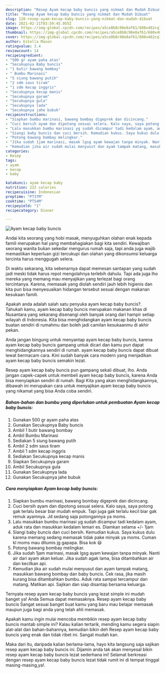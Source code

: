 ```yaml
---
description: "Resep Ayam kecap baby buncis yang nikmat dan Mudah Dibuat"
title: "Resep Ayam kecap baby buncis yang nikmat dan Mudah Dibuat"
slug: 128-resep-ayam-kecap-baby-buncis-yang-nikmat-dan-mudah-dibuat
date: 2021-02-21T03:59:45.055Z
image: https://img-global.cpcdn.com/recipes/a5ce8b8c98e8af61/680x482cq70/ayam-kecap-baby-buncis-foto-resep-utama.jpg
thumbnail: https://img-global.cpcdn.com/recipes/a5ce8b8c98e8af61/680x482cq70/ayam-kecap-baby-buncis-foto-resep-utama.jpg
cover: https://img-global.cpcdn.com/recipes/a5ce8b8c98e8af61/680x482cq70/ayam-kecap-baby-buncis-foto-resep-utama.jpg
author: Estella Mason
ratingvalue: 3.4
reviewcount: 14
recipeingredient:
- "500 gr ayam paha atas"
- "Secukupnya Baby buncis"
- "1 butir bawang bombay"
- " Bumbu Marinasi"
- "5 siung bawang putih"
- "2 sdm saus tiram"
- "1 sdm kecap inggris"
- "Secukupnya kecap manis"
- "Secukupnya garam"
- "Secukupnya gula"
- "Secukupnya lada"
- "Secukupnya jahe bubuk"
recipeinstructions:
- "Siapkan bumbu marinasi, bawang bombay digeprek dan dicincang."
- "Cuci bersih ayam dan dipotong sesuai selera. Kalo saya, saya potong gak terlalu besar biar mudah empuk. Tapi juga gak terlalu kecil biar gak remuk ayamnya. Jd sedang saja potongannya ya moms."
- "Lalu masukkan bumbu marinasi yg sudah dicampur tadi kedalam ayam, aduk rata dan masukkan kedalam lemari es. Diamkan selama +/- 1jam"
- "Siangi baby buncis dan cuci bersih. Kemudian kukus. Saya kukus dulu karena memang sedang memasak tidak pake minyak ya moms. Cuman kl moms mau ditumis jg gapapa. Bisa kok 😃"
- "Potong bawang bombay melingkar."
- "Jika sudah 1jam marinasi, masak lgsg ayam kewajan tanpa minyak. Nanti air dari ayam akan keluar. Jika sudah agak lama, bisa ditambahkan air dan kecilkan api."
- "Kemudian jika air sudah mulai menyusut dan ayam tampak matang, masukkan bawang bombay dan baby buncis. Cek rasa, jika masih kurang bisa ditambahkan bumbu. Aduk rata sampai tercampur dan matang. Matikan api. Sajikan dan siap disantap bersama keluarga."
categories:
- Resep
tags:
- ayam
- kecap
- baby

katakunci: ayam kecap baby 
nutrition: 222 calories
recipecuisine: Indonesian
preptime: "PT37M"
cooktime: "PT54M"
recipeyield: "1"
recipecategory: Dinner

---
```



![Ayam kecap baby buncis](https://img-global.cpcdn.com/recipes/a5ce8b8c98e8af61/680x482cq70/ayam-kecap-baby-buncis-foto-resep-utama.jpg)

Andai kita seorang yang hobi masak, menyuguhkan olahan enak kepada famili merupakan hal yang membahagiakan bagi kita sendiri. Kewajiban seorang  wanita bukan sekedar mengurus rumah saja, tapi anda juga wajib memastikan keperluan gizi tercukupi dan olahan yang dikonsumsi keluarga tercinta harus menggugah selera.

Di waktu  sekarang, kita sebenarnya dapat memesan santapan yang sudah jadi meski tidak harus repot mengolahnya terlebih dahulu. Tapi ada juga lho mereka yang memang mau menyajikan yang terlezat bagi orang tercintanya. Karena, memasak yang diolah sendiri jauh lebih higienis dan kita pun bisa menyesuaikan hidangan tersebut sesuai dengan makanan kesukaan famili. 



Apakah anda adalah salah satu penyuka ayam kecap baby buncis?. Tahukah kamu, ayam kecap baby buncis merupakan makanan khas di Nusantara yang sekarang disenangi oleh banyak orang dari hampir setiap wilayah di Indonesia. Kita bisa menghidangkan ayam kecap baby buncis buatan sendiri di rumahmu dan boleh jadi camilan kesukaanmu di akhir pekan.

Anda jangan bingung untuk menyantap ayam kecap baby buncis, karena ayam kecap baby buncis gampang untuk dicari dan kamu pun dapat menghidangkannya sendiri di rumah. ayam kecap baby buncis dapat dibuat lewat bermacam cara. Kini sudah banyak cara modern yang menjadikan ayam kecap baby buncis semakin lezat.

Resep ayam kecap baby buncis pun gampang sekali dibuat, lho. Anda jangan capek-capek untuk membeli ayam kecap baby buncis, karena Anda bisa menyiapkan sendiri di rumah. Bagi Kita yang akan menghidangkannya, dibawah ini merupakan cara untuk menyajikan ayam kecap baby buncis yang nikamat yang bisa Anda coba sendiri.

<!--inarticleads1-->

##### Bahan-bahan dan bumbu yang diperlukan untuk pembuatan Ayam kecap baby buncis:

1. Gunakan 500 gr ayam paha atas
1. Gunakan Secukupnya Baby buncis
1. Ambil 1 butir bawang bombay
1. Ambil  Bumbu Marinasi
1. Sediakan 5 siung bawang putih
1. Ambil 2 sdm saus tiram
1. Ambil 1 sdm kecap inggris
1. Sediakan Secukupnya kecap manis
1. Siapkan Secukupnya garam
1. Ambil Secukupnya gula
1. Gunakan Secukupnya lada
1. Gunakan Secukupnya jahe bubuk




<!--inarticleads2-->

##### Cara menyiapkan Ayam kecap baby buncis:

1. Siapkan bumbu marinasi, bawang bombay digeprek dan dicincang.
1. Cuci bersih ayam dan dipotong sesuai selera. Kalo saya, saya potong gak terlalu besar biar mudah empuk. Tapi juga gak terlalu kecil biar gak remuk ayamnya. Jd sedang saja potongannya ya moms.
1. Lalu masukkan bumbu marinasi yg sudah dicampur tadi kedalam ayam, aduk rata dan masukkan kedalam lemari es. Diamkan selama +/- 1jam
1. Siangi baby buncis dan cuci bersih. Kemudian kukus. Saya kukus dulu karena memang sedang memasak tidak pake minyak ya moms. Cuman kl moms mau ditumis jg gapapa. Bisa kok 😃
1. Potong bawang bombay melingkar.
1. Jika sudah 1jam marinasi, masak lgsg ayam kewajan tanpa minyak. Nanti air dari ayam akan keluar. Jika sudah agak lama, bisa ditambahkan air dan kecilkan api.
1. Kemudian jika air sudah mulai menyusut dan ayam tampak matang, masukkan bawang bombay dan baby buncis. Cek rasa, jika masih kurang bisa ditambahkan bumbu. Aduk rata sampai tercampur dan matang. Matikan api. Sajikan dan siap disantap bersama keluarga.




Ternyata resep ayam kecap baby buncis yang lezat simple ini mudah banget ya! Anda Semua dapat memasaknya. Resep ayam kecap baby buncis Sangat sesuai banget buat kamu yang baru mau belajar memasak maupun juga bagi anda yang telah ahli memasak.

Apakah kamu ingin mulai mencoba membikin resep ayam kecap baby buncis mantab simple ini? Kalau kalian tertarik, mending kamu segera siapin alat-alat dan bahan-bahannya, kemudian bikin deh Resep ayam kecap baby buncis yang enak dan tidak ribet ini. Sangat mudah kan. 

Maka dari itu, daripada kalian berlama-lama, hayo kita langsung saja sajikan resep ayam kecap baby buncis ini. Dijamin anda tak akan menyesal bikin resep ayam kecap baby buncis lezat sederhana ini! Selamat berkreasi dengan resep ayam kecap baby buncis lezat tidak rumit ini di tempat tinggal masing-masing,ya!.


